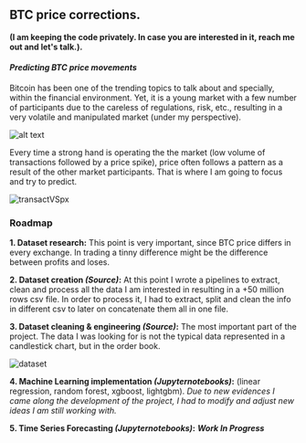 ## BTC price corrections.

**(I am keeping the code privately. In case you are interested in it, reach me out and let's talk.).**

#### _**Predicting BTC price movements**_

Bitcoin has been one of the trending topics to talk about and specially, within the financial environment. 
Yet, it is a young market with a few number of participants due to the careless of regulations, risk, etc., resulting in a very volatile and manipulated market (under my perspective).

![alt text](https://www.tradingview.com/x/jKWz2hrn/)

Every time a strong hand is operating the the market (low volume of transactions followed by a price spike), price often follows a pattern as a result of the other market participants. That is where I am going to focus and try to predict.

![transactVSpx](https://github.com/aiborra11/BTCmanipulations/blob/master/images/transactions-vs-price.png)

### **Roadmap**

**1. Dataset research:** This point is very important, since BTC price differs in every exchange. In trading a tinny difference might be the difference between profits and loses. 

**2. Dataset creation _(Source)_:** At this point I wrote a pipelines to extract, clean and process all the data I am interested in resulting in a +50 million rows csv file. In order to process it, I had to extract, split and clean the info in different csv to later on concatenate them all in one file. 

**3. Dataset cleaning & engineering _(Source)_:** The most important part of the project. The data I was looking for is not the typical data represented in a candlestick chart, but in the order book. 

![dataset](https://github.com/aiborra11/BTCmanipulations/blob/master/images/dataset.png)

**4. Machine Learning implementation _(Jupyternotebooks)_:** (linear regression, random forest, xgboost, lightgbm). _Due to new evidences I came along the development of the project, I had to modify and adjust new ideas I am still working with._ 

**5. Time Series Forecasting _(Jupyternotebooks)_:** _**Work In Progress**_
